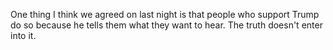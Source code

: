 One thing I think we agreed on last night is that people who support Trump do so because he tells them what they want to hear. The truth doesn't enter into it. 
